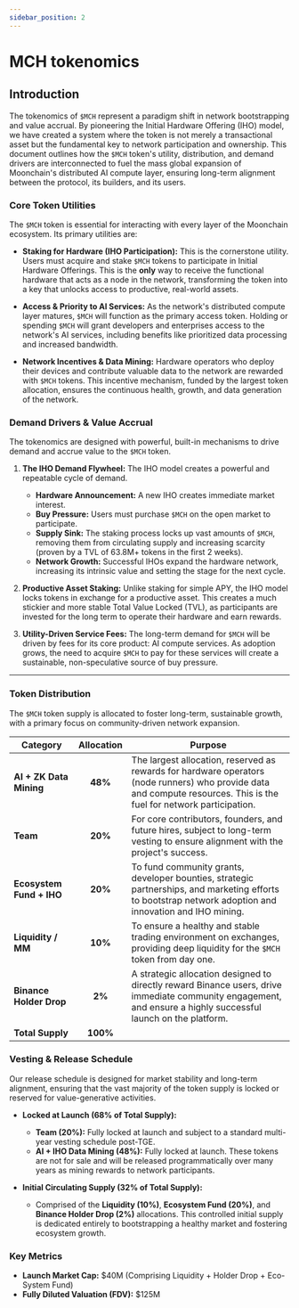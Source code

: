```yaml
---
sidebar_position: 2
---
```


# MCH tokenomics


## Introduction 

The tokenomics of `$MCH` represent a paradigm shift in network bootstrapping and value accrual. By pioneering the Initial Hardware Offering (IHO) model, we have created a system where the token is not merely a transactional asset but the fundamental key to network participation and ownership. This document outlines how the `$MCH` token's utility, distribution, and demand drivers are interconnected to fuel the mass global expansion of Moonchain's distributed AI compute layer, ensuring long-term alignment between the protocol, its builders, and its users.


### Core Token Utilities

The `$MCH` token is essential for interacting with every layer of the Moonchain ecosystem. Its primary utilities are:

*   **Staking for Hardware (IHO Participation):** This is the cornerstone utility. Users must acquire and stake `$MCH` tokens to participate in Initial Hardware Offerings. This is the **only** way to receive the functional hardware that acts as a node in the network, transforming the token into a key that unlocks access to productive, real-world assets.

*   **Access & Priority to AI Services:** As the network's distributed compute layer matures, `$MCH` will function as the primary access token. Holding or spending `$MCH` will grant developers and enterprises access to the network's AI services, including benefits like prioritized data processing and increased bandwidth.

*   **Network Incentives & Data Mining:** Hardware operators who deploy their devices and contribute valuable data to the network are rewarded with `$MCH` tokens. This incentive mechanism, funded by the largest token allocation, ensures the continuous health, growth, and data generation of the network.

### Demand Drivers & Value Accrual

The tokenomics are designed with powerful, built-in mechanisms to drive demand and accrue value to the `$MCH` token.

1.  **The IHO Demand Flywheel:** The IHO model creates a powerful and repeatable cycle of demand.
    *   **Hardware Announcement:** A new IHO creates immediate market interest.
    *   **Buy Pressure:** Users must purchase `$MCH` on the open market to participate.
    *   **Supply Sink:** The staking process locks up vast amounts of `$MCH`, removing them from circulating supply and increasing scarcity (proven by a TVL of 63.8M+ tokens in the first 2 weeks).
    *   **Network Growth:** Successful IHOs expand the hardware network, increasing its intrinsic value and setting the stage for the next cycle.

2.  **Productive Asset Staking:** Unlike staking for simple APY, the IHO model locks tokens in exchange for a productive asset. This creates a much stickier and more stable Total Value Locked (TVL), as participants are invested for the long term to operate their hardware and earn rewards.

3.  **Utility-Driven Service Fees:** The long-term demand for `$MCH` will be driven by fees for its core product: AI compute services. As adoption grows, the need to acquire `$MCH` to pay for these services will create a sustainable, non-speculative source of buy pressure.

---

### Token Distribution

The `$MCH` token supply is allocated to foster long-term, sustainable growth, with a primary focus on community-driven network expansion.

| Category                  | Allocation | Purpose                                                                                                                                                            |
| ------------------------- | :--------: | ------------------------------------------------------------------------------------------------------------------------------------------------------------------ |
| **AI + ZK Data Mining**  |   **48%**  | The largest allocation, reserved as rewards for hardware operators (node runners) who provide data and compute resources. This is the fuel for network participation. |
| **Team**                  |   **20%**  | For core contributors, founders, and future hires, subject to long-term vesting to ensure alignment with the project's success.                                       |
| **Ecosystem Fund + IHO**        |   **20%**  | To fund community grants, developer bounties, strategic partnerships, and marketing efforts to bootstrap network adoption and innovation and IHO mining.                          |
| **Liquidity / MM**        |   **10%**  | To ensure a healthy and stable trading environment on exchanges, providing deep liquidity for the `$MCH` token from day one.                                            |
| **Binance Holder Drop**   |    **2%**  | A strategic allocation designed to directly reward Binance users, drive immediate community engagement, and ensure a highly successful launch on the platform.         |
| **Total Supply**          |  **100%**  |                                                                                                                                                                    |

### Vesting & Release Schedule

Our release schedule is designed for market stability and long-term alignment, ensuring that the vast majority of the token supply is locked or reserved for value-generative activities.

*   **Locked at Launch (68% of Total Supply):**
    *   **Team (20%):** Fully locked at launch and subject to a standard multi-year vesting schedule post-TGE.
    *   **AI + IHO Data Mining (48%):** Fully locked at launch. These tokens are not for sale and will be released programmatically over many years as mining rewards to network participants.

*   **Initial Circulating Supply (32% of Total Supply):**
    *   Comprised of the **Liquidity (10%)**, **Ecosystem Fund (20%)**, and **Binance Holder Drop (2%)** allocations. This controlled initial supply is dedicated entirely to bootstrapping a healthy market and fostering ecosystem growth.

### Key Metrics

*   **Launch Market Cap:** $40M (Comprising Liquidity + Holder Drop + Eco-System Fund)
*   **Fully Diluted Valuation (FDV):** $125M
